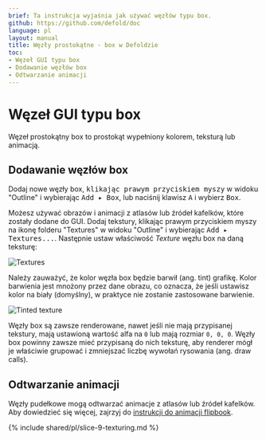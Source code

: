 ```yaml
---
brief: Ta instrukcja wyjaśnia jak używać węzłów typu box.
github: https://github.com/defold/doc
language: pl
layout: manual
title: Węzły prostokątne - box w Defoldzie
toc:
- Węzeł GUI typu box
- Dodawanie węzłów box
- Odtwarzanie animacji
---
```


# Węzeł GUI typu box

Węzeł prostokątny box to prostokąt wypełniony kolorem, teksturą lub animacją.

## Dodawanie węzłów box

Dodaj nowe węzły box, <kbd>klikając prawym przyciskiem myszy</kbd> w widoku "Outline" i wybierając <kbd>Add ▸ Box</kbd>, lub naciśnij klawisz <kbd>A</kbd> i wybierz <kbd>Box</kbd>.

Możesz używać obrazów i animacji z atlasów lub źródeł kafelków, które zostały dodane do GUI. Dodaj tekstury, klikając prawym przyciskiem myszy na ikonę folderu "Textures" w widoku "Outline" i wybierając <kbd>Add ▸ Textures...</kbd>. Następnie ustaw właściwość *Texture* węzłu box na daną teksturę:

![Textures](/manuals/images/gui-box/create.png)

Należy zauważyć, że kolor węzła box będzie barwił (ang. tint) grafikę. Kolor barwienia jest mnożony przez dane obrazu, co oznacza, że jeśli ustawisz kolor na biały (domyślny), w praktyce nie zostanie zastosowane barwienie.

![Tinted texture](/manuals/images/gui-box/tinted.png)

Węzły box są zawsze renderowane, nawet jeśli nie mają przypisanej tekstury, mają ustawioną wartość alfa na `0` lub mają rozmiar `0, 0, 0`. Węzły box powinny zawsze mieć przypisaną do nich teksturę, aby renderer mógł je właściwie grupować i zmniejszać liczbę wywołań rysowania (ang. draw calls).

## Odtwarzanie animacji

Węzły pudełkowe mogą odtwarzać animacje z atlasów lub źródeł kafelków. Aby dowiedzieć się więcej, zajrzyj do [instrukcji do animacji flipbook](/pl/manuals/flipbook-animation).

{% include shared/pl/slice-9-texturing.md %}
